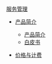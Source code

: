 [服务管理]()

  * [产品简介]()
 
    * [产品简介](容器服务/服务管理/产品简介/产品简介.md)
    * [白皮书](容器服务/服务管理/产品简介/白皮书.md)
  * [价格与计费](容器服务/服务管理/价格与计费.md)